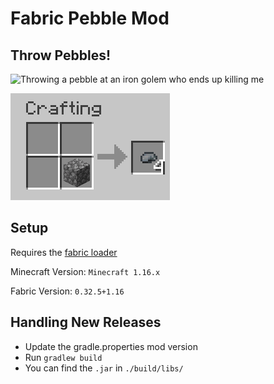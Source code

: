 # Fabric Pebble Mod

## Throw Pebbles!

![Throwing a pebble at an iron golem who ends up killing me](/media/pebble.gif)

![Crafting Recipe, Shapeless 1 cobble -> 4 pebbles](/media/recipe.png)

## Setup

Requires the [fabric loader](https://fabricmc.net/use/)

Minecraft Version:  `Minecraft 1.16.x`

Fabric Version:     `0.32.5+1.16`

## Handling New Releases
- Update the gradle.properties mod version
- Run `gradlew build`
- You can find the `.jar` in `./build/libs/`
